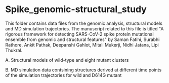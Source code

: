 # Spike_genomic-structural_study

This folder contains data files from the genomic analysis, structural models and MD simulation trajectories. The manuscript related to this file is titled "A rigorous framework for detecting SARS-CoV-2 spike protein mutational ensemble from genomic and structural features" by Saman Fatihi, Surabhi Rathore, Ankit Pathak, Deepanshi Gahlot, Mitali Mukerji, Nidhi Jatana, Lipi Thukral.


A. Structural models of wild-type and eight mutant clusters

B. MD simulation data contsining structures derived at different time points of the simulation trajectories for wild and D614G mutant
